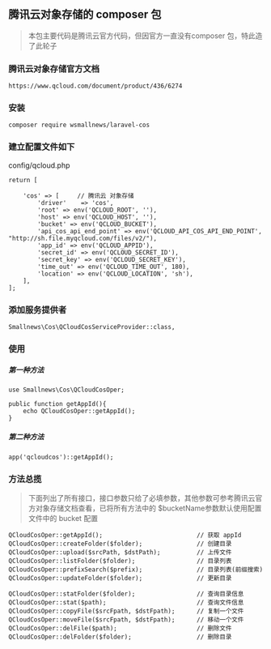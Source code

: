 ## 腾讯云对象存储的 composer 包
> 本包主要代码是腾讯云官方代码，但因官方一直没有composer 包，特此造了此轮子

### 腾讯云对象存储官方文档

```
https://www.qcloud.com/document/product/436/6274
```

### 安装 

```
composer require wsmallnews/laravel-cos
```

### 建立配置文件如下

config/qcloud.php
```
return [

    'cos' => [     // 腾讯云 对象存储
        'driver'    => 'cos',
        'root' => env('QCLOUD_ROOT', ''),
        'host' => env('QCLOUD_HOST', ''),
        'bucket' => env('QCLOUD_BUCKET'),
        'api_cos_api_end_point' => env('QCLOUD_API_COS_API_END_POINT', "http://sh.file.myqcloud.com/files/v2/"),
        'app_id' => env('QCLOUD_APPID'),
        'secret_id' => env('QCLOUD_SECRET_ID'),
        'secret_key' => env('QCLOUD_SECRET_KEY'),
        'time_out' => env('QCLOUD_TIME_OUT', 180),
        'location' => env('QCLOUD_LOCATION', 'sh'),
    ], 
];
```

### 添加服务提供者
```
Smallnews\Cos\QCloudCosServiceProvider::class,
```

### 使用

##### 第一种方法
```
use Smallnews\Cos\QCloudCosOper;

public function getAppId(){
    echo QCloudCosOper::getAppId();
}
```


##### 第二种方法

```
app('qcloudcos')::getAppId();
```

### 方法总揽

> 下面列出了所有接口，接口参数只给了必填参数，其他参数可参考腾讯云官方对象存储文档查看，已将所有方法中的 $bucketName参数默认使用配置文件中的 bucket 配置

```
QCloudCosOper::getAppId();                          // 获取 appId
QCloudCosOper::createFolder($folder);               // 创建目录
QCloudCosOper::upload($srcPath, $dstPath);          // 上传文件
QCloudCosOper::listFolder($folder);                 // 目录列表
QCloudCosOper::prefixSearch($prefix);               // 目录列表(前缀搜索)
QCloudCosOper::updateFolder($folder);               // 更新目录

QCloudCosOper::statFolder($folder);                 // 查询目录信息
QCloudCosOper::stat($path);                         // 查询文件信息
QCloudCosOper::copyFile($srcFpath, $dstFpath);      // 复制一个文件
QCloudCosOper::moveFile($srcFpath, $dstFpath);      // 移动一个文件
QCloudCosOper::delFile($path);                      // 删除文件
QCloudCosOper::delFolder($folder);                  // 删除目录

```

